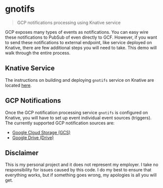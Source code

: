 # gnotifs

> GCP notifications processing using Knative service

GCP exposes many types of events as notifications. You can easy wire these notifications to PubSub of even directly to GCF. However, if you want to send these notifications to external endpoint, like service deployed on Knative, there are few additional steps you will need to take. This demo will walk through the entire process.

## Knative Service

The instructions on building and deploying `gnotifs` service on Knative are located [here](cmd/service).

## GCP Notifications

Once the GCP notification processing service `gnotifs` is configured on Knative, you will have to set up event individual event sources (triggers). The currently supported GCP notification sources are:

* [Google Cloud Storage (GCS)](pkg/gcs)
* [Google Drive (Drive)](pkg/drive)

## Disclaimer

This is my personal project and it does not represent my employer. I take no responsibility for issues caused by this code. I do my best to ensure that everything works, but if something goes wrong, my apologies is all you will get.


